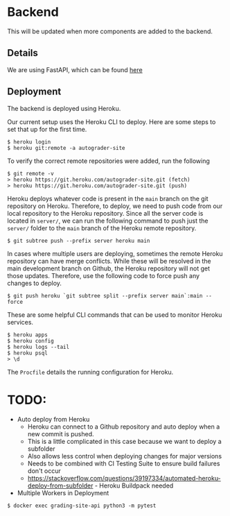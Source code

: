 # Backend

This will be updated when more components are added to the backend.

## Details
We are using FastAPI, which can be found [here](https://fastapi.tiangolo.com/)

## Deployment
The backend is deployed using Heroku.

Our current setup uses the Heroku CLI to deploy. Here are some steps to set that up for the first time.
```console
$ heroku login
$ heroku git:remote -a autograder-site
```
To verify the correct remote repositories were added, run the following
```console
$ git remote -v
> heroku https://git.heroku.com/autograder-site.git (fetch)
> heroku https://git.heroku.com/autograder-site.git (push)
```

Heroku deploys whatever code is present in the `main` branch on the git repository on Heroku. Therefore, to deploy, we need to push code from our local repository to the Heroku repository. Since all the server code is located in `server/`, we can run the following command to push just the `server/` folder to the `main` branch of the Heroku remote repository.

```console
$ git subtree push --prefix server heroku main
```

In cases where multiple users are deploying, sometimes the remote Heroku repository can have merge conflicts. While these will be resolved in the main development branch on Github, the Heroku repository will not get those updates. Therefore, use the following code to force push any changes to deploy.

```console
$ git push heroku `git subtree split --prefix server main`:main --force
```

These are some helpful CLI commands that can be used to monitor Heroku services.
```console
$ heroku apps
$ heroku config
$ heroku logs --tail
$ heroku psql
> \d
```

The `Procfile` details the running configuration for Heroku.

# TODO:
- Auto deploy from Heroku
  - Heroku can connect to a Github repository and auto deploy when a new commit is pushed.
  - This is a little complicated in this case because we want to deploy a subfolder
  - Also allows less control when deploying changes for major versions
  - Needs to be combined with CI Testing Suite to ensure build failures don't occur
  - https://stackoverflow.com/questions/39197334/automated-heroku-deploy-from-subfolder - Heroku Buildpack needed
- Multiple Workers in Deployment

```console
$ docker exec grading-site-api python3 -m pytest
```